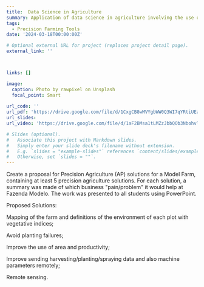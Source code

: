 ```yaml
---
title:  Data Science in Agriculture
summary: Application of data science in agriculture involving the use of data analysis, machine learning and statistics techniques. 
tags:
  - Precision Farming Tools
date: '2024-03-18T00:00:00Z'

# Optional external URL for project (replaces project detail page).
external_link: ''



links: []

image:
  caption: Photo by rawpixel on Unsplash
  focal_point: Smart
  
url_code: ''
url_pdf: 'https://drive.google.com/file/d/1CxgCB8wMVYgbWW0Q3WI7qYRtiUEaI05g/view?usp=sharing'
url_slides: 
url_video: 'https://drive.google.com/file/d/1aF2BMsa1tLMZzJbbQOb3NbohvlevuvPN/view?usp=sharing'

# Slides (optional).
#   Associate this project with Markdown slides.
#   Simply enter your slide deck's filename without extension.
#   E.g. `slides = "example-slides"` references `content/slides/example-slides.md`.
#   Otherwise, set `slides = ""`.
---
```


Create a proposal for Precision Agriculture (AP) solutions for a Model Farm, containing at least 5 precision agriculture solutions. For each solution, a summary was made of which business "pain/problem" it would help at Fazenda Modelo.
The work was presented to all students using PowerPoint.

Proposed Solutions:

Mapping of the farm and definitions of the environment of each plot with vegetative indices;

Avoid planting failures;

Improve the use of area and productivity;

Improve sending harvesting/planting/spraying data and also machine parameters remotely;

Remote sensing.
